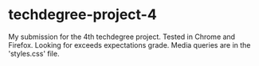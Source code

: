 # techdegree-project-4
My submission for the 4th techdegree project. Tested in Chrome and Firefox. Looking for exceeds expectations grade. Media queries are in the 'styles.css' file.
